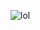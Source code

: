 ![lol](https://github.com/neathryn/neathryn.github.io/assets/140681793/f3c72c09-380a-4ad5-876f-9cb20ebee68a)
